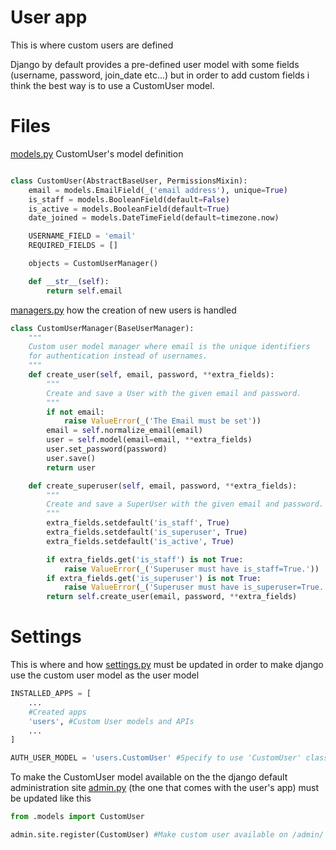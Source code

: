 
# User app

This is where custom users are defined

Django by default provides a pre-defined user model with some fields (username, password, join_date etc...) but in order to add custom fields i think the best way is to use a CustomUser model.

# Files
[models.py](models.py) CustomUser's model definition

```python

class CustomUser(AbstractBaseUser, PermissionsMixin):
    email = models.EmailField(_('email address'), unique=True)
    is_staff = models.BooleanField(default=False)
    is_active = models.BooleanField(default=True)
    date_joined = models.DateTimeField(default=timezone.now)

    USERNAME_FIELD = 'email'
    REQUIRED_FIELDS = []

    objects = CustomUserManager()

    def __str__(self):
        return self.email
```

[managers.py](managers.py) how the creation of new users is handled
```python
class CustomUserManager(BaseUserManager):
    """
    Custom user model manager where email is the unique identifiers
    for authentication instead of usernames.
    """
    def create_user(self, email, password, **extra_fields):
        """
        Create and save a User with the given email and password.
        """
        if not email:
            raise ValueError(_('The Email must be set'))
        email = self.normalize_email(email)
        user = self.model(email=email, **extra_fields)
        user.set_password(password)
        user.save()
        return user

    def create_superuser(self, email, password, **extra_fields):
        """
        Create and save a SuperUser with the given email and password.
        """
        extra_fields.setdefault('is_staff', True)
        extra_fields.setdefault('is_superuser', True)
        extra_fields.setdefault('is_active', True)

        if extra_fields.get('is_staff') is not True:
            raise ValueError(_('Superuser must have is_staff=True.'))
        if extra_fields.get('is_superuser') is not True:
            raise ValueError(_('Superuser must have is_superuser=True.'))
        return self.create_user(email, password, **extra_fields)
```

# Settings

This is where and how [settings.py](../lazyBids/settings.py) must be updated in order to make django use the custom user model as the user model
```python
INSTALLED_APPS = [
    ...
    #Created apps
    'users', #Custom User models and APIs
    ...
]

```
```python
AUTH_USER_MODEL = 'users.CustomUser' #Specify to use 'CustomUser' class as user model from the users/models.py file
```
To make the CustomUser model available on the the django default administration site [admin.py](admin.py) (the one that comes with the user's app) must be updated like this
```python
from .models import CustomUser

admin.site.register(CustomUser) #Make custom user available on /admin/ page
```

